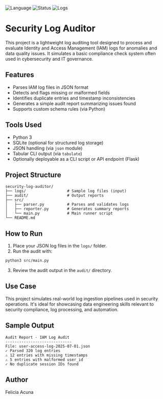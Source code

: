 ![Language](https://img.shields.io/badge/Python-Log%20Audit-blue)
![Status](https://img.shields.io/badge/Data%20Quality-Checked-brightgreen)
![Logs](https://img.shields.io/badge/IAM%20Audit-JSON%20%7C%20SQL-lightgrey)

# Security Log Auditor

This project is a lightweight log auditing tool designed to process and evaluate Identity and Access Management (IAM) logs for anomalies and data quality issues. It simulates a basic compliance check system often used in cybersecurity and IT governance.

## Features

- Parses IAM log files in JSON format
- Detects and flags missing or malformed fields
- Identifies duplicate entries and timestamp inconsistencies
- Generates a simple audit report summarizing issues found
- Supports custom schema rules (via Python)

## Tools Used

- Python 3
- SQLite (optional for structured log storage)
- JSON handling (via `json` module)
- Tabular CLI output (via `tabulate`)
- Optionally deployable as a CLI script or API endpoint (Flask)

## Project Structure

```
security-log-auditor/
├── logs/                  # Sample log files (input)
├── audit/                 # Output reports
├── src/
│   ├── parser.py          # Parses and validates logs
│   ├── reporter.py        # Generates summary reports
│   └── main.py            # Main runner script
└── README.md
```

## How to Run

1. Place your JSON log files in the `logs/` folder.
2. Run the audit with:

```bash
python3 src/main.py
```

3. Review the audit output in the `audit/` directory.

## Use Case

This project simulates real-world log ingestion pipelines used in security operations. It's ideal for showcasing data engineering skills relevant to security compliance, log processing, and automation.

## Sample Output

```
Audit Report - IAM Log Audit
-----------------------------
File: user-access-log-2025-07-01.json
✓ Parsed 320 log entries
⚠ 12 entries with missing timestamps
⚠ 5 entries with malformed user_id
✓ No duplicate session IDs found
```

## Author

Felicia Acuna
